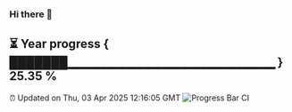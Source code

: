 ### Hi there 👋
⏳ Year progress { ███████▁▁▁▁▁▁▁▁▁▁▁▁▁▁▁▁▁▁▁▁▁▁▁ } 25.35 %
---
⏰ Updated on Thu, 03 Apr 2025 12:16:05 GMT
![Progress Bar CI](https://github.com/Moyi321/Moyi321/workflows/Progress%20Bar%20CI/badge.svg)
